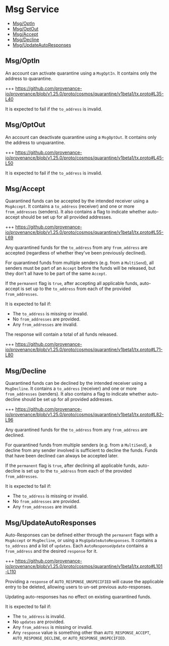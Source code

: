 # Msg Service

<!-- TOC -->
  - [Msg/OptIn](#msgoptin)
  - [Msg/OptOut](#msgoptout)
  - [Msg/Accept](#msgaccept)
  - [Msg/Decline](#msgdecline)
  - [Msg/UpdateAutoResponses](#msgupdateautoresponses)

## Msg/OptIn

An account can activate quarantine using a `MsgOptIn`.
It contains only the address to quarantine.

+++ https://github.com/provenance-io/provenance/blob/v1.25.0/proto/cosmos/quarantine/v1beta1/tx.proto#L35-L40

It is expected to fail if the `to_address` is invalid.

## Msg/OptOut

An account can deactivate quarantine using a `MsgOptOut`.
It contains only the address to unquarantine.

+++ https://github.com/provenance-io/provenance/blob/v1.25.0/proto/cosmos/quarantine/v1beta1/tx.proto#L45-L50

It is expected to fail if the `to_address` is invalid.

## Msg/Accept

Quarantined funds can be accepted by the intended receiver using a `MsgAccept`.
It contains a `to_address` (receiver) and one or more `from_addresses` (senders).
It also contains a flag to indicate whether auto-accept should be set up for all provided addresses.

+++ https://github.com/provenance-io/provenance/blob/v1.25.0/proto/cosmos/quarantine/v1beta1/tx.proto#L55-L69

Any quarantined funds for the `to_address` from any `from_address` are accepted (regardless of whether they've been previously declined).

For quarantined funds from multiple senders (e.g. from a `MultiSend`), all senders must be part of an `Accept` before the funds will be released,
but they don't all have to be part of the same `Accept`.

If the `permanent` flag is `true`, after accepting all applicable funds, auto-accept is set up to the `to_address` from each of the provided `from_addresses`.

It is expected to fail if:
- The `to_address` is missing or invalid.
- No `from_addresses` are provided.
- Any `from_addresses` are invalid.

The response will contain a total of all funds released.

+++ https://github.com/provenance-io/provenance/blob/v1.25.0/proto/cosmos/quarantine/v1beta1/tx.proto#L71-L80

## Msg/Decline

Quarantined funds can be declined by the intended receiver using a `MsgDecline`.
It contains a `to_address` (receiver) and one or more `from_addresses` (senders).
It also contains a flag to indicate whether auto-decline should be set up for all provided addresses.

+++ https://github.com/provenance-io/provenance/blob/v1.25.0/proto/cosmos/quarantine/v1beta1/tx.proto#L82-L96

Any quarantined funds for the `to_address` from any `from_address` are declined.

For quarantined funds from multiple senders (e.g. from a `MultiSend`), a decline from any sender involved is sufficient to decline the funds.
Funds that have been declined can always be accepted later.

If the `permanent` flag is `true`, after declining all applicable funds, auto-decline is set up to the `to_address` from each of the provided `from_addresses`.

It is expected to fail if:
- The `to_address` is missing or invalid.
- No `from_addresses` are provided.
- Any `from_addresses` are invalid.

## Msg/UpdateAutoResponses

Auto-Responses can be defined either through the `permanent` flags with a `MsgAccept` or `MsgDecline`, or using a `MsgUpdateAutoResponses`.
It contains a `to_address` and a list of `updates`. Each `AutoResponseUpdate` contains a `from_address` and the desired `response` for it.

+++ https://github.com/provenance-io/provenance/blob/v1.25.0/proto/cosmos/quarantine/v1beta1/tx.proto#L101-L110

Providing a `response` of `AUTO_RESPONSE_UNSPECIFIED` will cause the applicable entry to be deleted, allowing users to un-set previous auto-responses.

Updating auto-responses has no effect on existing quarantined funds.

It is expected to fail if:
- The `to_address` is invalid.
- No `updates` are provided. 
- Any `from_address` is missing or invalid.
- Any `response` value is something other than `AUTO_RESPONSE_ACCEPT`, `AUTO_RESPONSE_DECLINE`, or `AUTO_RESPONSE_UNSPECIFIED`.  
